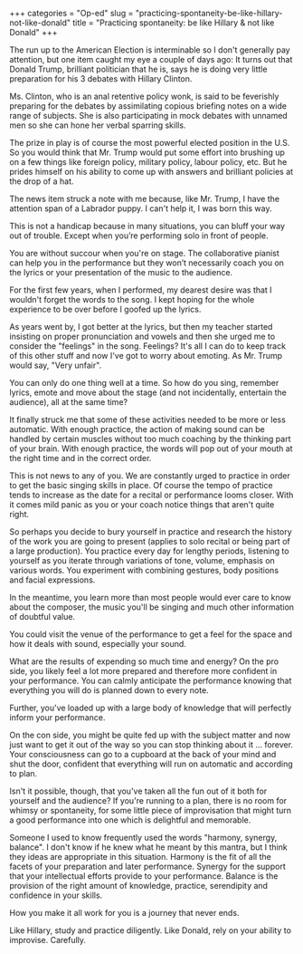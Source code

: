 +++
categories = "Op-ed"
slug = "practicing-spontaneity-be-like-hillary-not-like-donald"
title = "Practicing spontaneity: be like Hillary &amp; not like Donald"
+++

The run up to the American Election is interminable so I don't generally pay attention, but one item caught my eye a couple of days ago:  It turns out that Donald Trump, brilliant politician that he is, says he is doing very little preparation for his 3 debates with Hillary Clinton.  

Ms. Clinton, who is an anal retentive policy wonk, is said to be feverishly preparing for the debates by assimilating copious briefing notes on a wide range of subjects.  She is also participating in mock debates with unnamed men so she can hone her verbal sparring skills.  

The prize in play is of course the most powerful elected position in the U.S.  So you would think that Mr. Trump would put some effort into brushing up on a few things like foreign policy, military policy, labour policy, etc.  But he prides himself on his ability to come up with answers and brilliant policies at the drop of a hat.

The news item struck a note with me because, like Mr. Trump, I have the attention span of a Labrador puppy.  I can't help it, I was born this way.  

This is not a handicap because in many situations, you can bluff your way out of trouble. Except when you’re performing solo in front of people.  

You are without succour when you're on stage.  The collaborative pianist can help you in the performance but they won’t necessarily coach you on the lyrics or your presentation of the music to the audience.

For the first few years, when I performed, my dearest desire was that I wouldn't forget the words to the song.  I kept hoping for the whole experience to be over before I goofed up the lyrics.  

As years went by, I got better at the lyrics, but then my teacher started insisting on proper pronunciation and vowels and then she urged me to consider the "feelings" in the song.  Feelings?  It's all I can do to keep track of this other stuff and now I've got to worry about emoting.  As Mr. Trump would say, "Very unfair".

You can only do one thing well at a time.  So how do you sing, remember lyrics, emote and move about the stage (and not incidentally, entertain the audience), all at the same time?

It finally struck me that some of these activities needed to be more or less automatic.  With enough practice, the action of making sound can be handled by certain muscles without too much coaching by the thinking part of your brain.  With enough practice, the words will pop out of your mouth at the right time and in the correct order.

This is not news to any of you.  We are constantly urged to practice in order to get the basic singing skills in place.  Of course the tempo of practice tends to increase as the date for a recital or performance looms closer.  With it comes mild panic as you or your coach notice things that aren't quite right.

So perhaps you decide to bury yourself in practice and research the history of the work you are going to present (applies to solo recital or being part of a large production).  You practice every day for lengthy periods, listening to yourself as you iterate through variations of tone, volume, emphasis on various words.  You experiment with combining gestures, body positions and facial expressions.

In the meantime, you learn more than most people would ever care to know about the composer, the music you'll be singing and much other information of doubtful value.

You could visit the venue of the performance to get a feel for the space and how it deals with sound, especially your sound.  

What are the results of expending so much time and energy?  On the pro side, you likely feel a lot more prepared and therefore more confident in your performance.  You can calmly anticipate the performance knowing that everything you will do is planned down to every note.  

Further, you've loaded up with a large body of knowledge that will perfectly inform your performance.

On the con side, you might be quite fed up with the subject matter and now just want to get it out of the way so you can stop thinking about it ... forever.  Your consciousness can go to a cupboard at the back of your mind and shut the door, confident that everything will run on automatic and according to plan.

Isn't it possible, though, that you've taken all the fun out of it both for yourself and the audience? If you're running to a plan, there is no room for whimsy or spontaneity, for some little piece of improvisation that might turn a good performance into one which is delightful and memorable.

Someone I used to know frequently used the words "harmony, synergy, balance".  I don't know if he knew what he meant by this mantra, but I think they ideas are appropriate in this situation.  Harmony is the fit of all the facets of your preparation and later performance.  Synergy for the support that your intellectual efforts provide to your performance.  Balance is the provision of the right amount of knowledge, practice, serendipity and confidence in your skills. 

How you make it all work for you is a journey that never ends.

Like Hillary, study and practice diligently.  Like Donald, rely on your ability to improvise.  Carefully.
